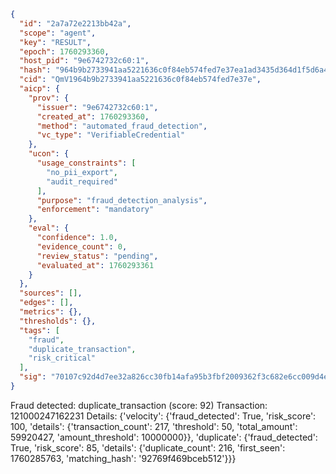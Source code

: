 ```json
{
  "id": "2a7a72e2213bb42a",
  "scope": "agent",
  "key": "RESULT",
  "epoch": 1760293360,
  "host_pid": "9e6742732c60:1",
  "hash": "964b9b2733941aa5221636c0f84eb574fed7e37ea1ad3435d364d1f5d6a4d468",
  "cid": "QmV1964b9b2733941aa5221636c0f84eb574fed7e37e",
  "aicp": {
    "prov": {
      "issuer": "9e6742732c60:1",
      "created_at": 1760293360,
      "method": "automated_fraud_detection",
      "vc_type": "VerifiableCredential"
    },
    "ucon": {
      "usage_constraints": [
        "no_pii_export",
        "audit_required"
      ],
      "purpose": "fraud_detection_analysis",
      "enforcement": "mandatory"
    },
    "eval": {
      "confidence": 1.0,
      "evidence_count": 0,
      "review_status": "pending",
      "evaluated_at": 1760293361
    }
  },
  "sources": [],
  "edges": [],
  "metrics": {},
  "thresholds": {},
  "tags": [
    "fraud",
    "duplicate_transaction",
    "risk_critical"
  ],
  "sig": "70107c92d4d7ee32a826cc30fb14afa95b3fbf2009362f3c682e6cc009d4e21a"
}
```

Fraud detected: duplicate_transaction (score: 92)
Transaction: 121000247162231
Details: {'velocity': {'fraud_detected': True, 'risk_score': 100, 'details': {'transaction_count': 217, 'threshold': 50, 'total_amount': 59920427, 'amount_threshold': 10000000}}, 'duplicate': {'fraud_detected': True, 'risk_score': 85, 'details': {'duplicate_count': 216, 'first_seen': 1760285763, 'matching_hash': '92769f469bceb512'}}}